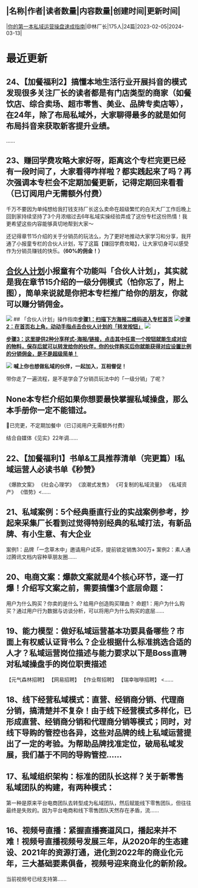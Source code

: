 |名称|作者|读者数量|内容数量|创建时间|更新时间|
---
|[你的第一本私域运营操盘速成指南](https://xiaobot.net/p/beastmkt?refer=0b133df9-27dc-423b-8101-639049001c13)|@林厂长|175人|24篇|2023-02-05|2024-03-13|

# 最近更新
## 24、【加餐福利2】搞懂本地生活行业开展抖音的模式发现很多关注厂长的读者都是有门店类型的商家（如餐饮店、综合卖场、超市零售、美业、品牌专卖店等），在24年，除了布局私域外，大家聊得最多的就是如何布局抖音来获取新客提升业绩。

......
## 23、赚回学费攻略大家好呀，距离这个专栏完更已经有一段时间了，大家看得咋样啦？都实践起来了吗？再次强调本专栏会不定期加餐更新，记得定期回来看看（已订阅用户无需额外付费）

千万不要因为单纯想给我打钱支持厂长这么卖命在超级繁忙的白天大厂工作后晚上回到家持续坚持了3个月浓缩过去6年私域实操经验弄成了这份专栏这份热情！我更希望这些内容能够真切地帮到大家～

还记得章节15介绍的关于分销员的玩法么，为了更好地推动大家学习和分享，我开通了小报童专栏的合伙人计划，写了这篇【赚回学费攻略】，让大家切身可以感受作为分销员赚钱的快乐。<strong>（60%的佣金！）</strong>

## <u>合伙人计划</u>小报童有个功能叫「合伙人计划」，其实就是我在章节15介绍的一级分佣模式（怕你忘了，附上图），简单来说就是你把本专栏推广给你的朋友，你就可以赚分销佣金。
<img src="https://static.xiaobot.net/file/2023-07-28/182297/dbb9ee1f1979a0d07e1de03cbb83a703.png">
## 「合伙人计划」操作指南<strong><u>步骤1：扫描下方海报二维码进入专栏首页</u></strong>
<img src="https://static.xiaobot.net/file/2023-07-28/182297/f99b1f5c77df11dece833bc6c01bfd45.png"><strong><u>步骤2：在首页右上角，动动手指点击合伙人计划的「转发按钮」</u></strong>

<img src="https://static.xiaobot.net/file/2023-07-28/182297/feba13e6fe69e6f14bc3ea6587281fe9.png">

<strong><u>步骤3：这里提供2种分享样式-海报/链接，点击其中任意一个按钮就能生成对应的物料，保存后就可以转发给你的伙伴，你的伙伴购买后你就能获得对应设置比例的分销佣金，是不是超级简单！</u></strong>

<img src="https://static.xiaobot.net/file/2023-07-28/182297/0a4a51f5130f45931a0c4608f92673c6.png">
<strong>喊上你也想做私域的伙伴，一起加入，互相督促！</strong>

带你走了一遍流程，是不是学会了分销员玩法中的「一级分销」了呢？

## None本专栏介绍如果你想要最快掌握私域操盘，那么本手册你一定不能错过。

💖已完更，不定期加餐中（已订阅用户无需额外付费）

结合自媒体《见实》22年调......
## 22、【加餐福利1】书单&amp;工具推荐清单（完更篇）Ⅰ私域运营人必读书单《秒赞》
《爆款文案》
《社会心理学》
《浪潮式发售》
《可复制的私域流量》
《私域资产》
《借势》<......
## 21、私域案例：5个经典垂直行业的实战案例参考，抄起来采集厂长看到过觉得特别经典的私域打法，有新品牌、有小生意、有大企业
案例1：品牌「一念草木中」邀请用户试茶，提前锁定销售300万+
案例2：素人通过腾讯文档内容种草朋友圈......
## 20、电商文案：爆款文案就是4个核心环节，逐一打爆！介绍写文案之前，需要搞懂3个底层命题：
用户为什么购买？你卖的是什么？给用户创造购买理由？
命题1：用户为什么购买？通过用户行为数据与访谈分析，可以将用户为什么购买的底层......
## 19、能力模型：做好私域运营基本功要具备哪些？市面上有权威认证背书么？企业根据什么标准挑选合适的人才？私域运营岗位描述与能力要求以下是Boss直聘对私域操盘手的岗位职责描述
【元气森林招聘】
【网易招聘】
【作业帮招聘】
【瑞幸咖啡招聘】
<......
## 18、线下经营私域模式：直营、经销商分销、代理商分销，搞清楚并不复杂！由于线下经营模式多样化，已形成直营、经销商分销和代理商分销等模式；同时，对线下导购的管控也各异，这些对品牌的线上私域运营提出了一定的考验。为帮助品牌找准定位，破局私域发展，我们基于不同的导购管控......
## 17、私域组织架构：标准的团队长这样？关于新零售私域团队的构建，有两种模式：

第一种是原来平台电商团队去转型成为私域团队，然后赋能线下零售团队，但往往最终是失败的。因为平台电商和线下零售团队天然存在矛盾，流......
## 16、视频号直播：紧握直播赛道风口，播起来并不难！视频号直播视频号发展三年，从2020年的生态建设、2021年的资源打通，进化到2022年的商业化元年，三大基础要素俱备，视频号迎来商业化的新阶段。

当前视频号已经支持第......

